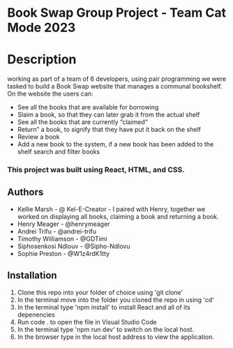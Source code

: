 # Book Swap Group Project - Team Cat Mode 2023 

# Description 
working as part of a team of 6 developers, using pair programming we were tasked to build a Book Swap website that manages a communal bookshelf.  
On the website the users can:

* See all the books that are available for borrowing
* Slaim a book, so that they can later grab it from the actual shelf
* See all the books that are currently “claimed“
* Return” a book, to signify that they have put it back on the shelf
* Review a book
* Add a new book to the system, if a new book has been added to the shelf search and filter books

### This project was built using React, HTML, and CSS.

## Authors
* Kellie Marsh - @ Kel-E-Creator - I paired with Henry, together we worked on displaying all books, claiming a book and returning a book.
* Henry Meager - @henrymeager 
* Andrei Trifu - @andrei-trifu
* Timothy Williamson - @GDTimi
* Siphosenkosi Ndlouv - @Sipho-Ndlovu
* Sophie Preston - @W1z4rdK1tty

## Installation
1. Clone this repo into your folder of choice using 'git clone'
2. In the terminal move into the folder you cloned the repo in using 'cd' 
3. In the terminal type 'npm install' to install React and all of its depenencies
4. Run code . to open the file in Visual Studio Code
5. In the terminal type 'npm run dev' to switch on the local host.
6. In the browser type in the local host address to view the application.  
